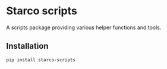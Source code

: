 # Starco scripts

A scripts package providing various helper functions and tools.

## Installation

```bash
pip install starco-scripts
